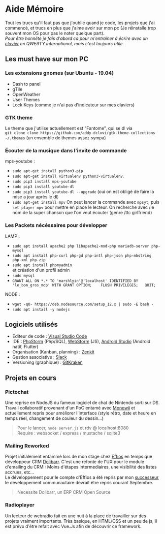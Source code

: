 # Aide Mémoire
Tout les trucs qu'il faut pas que j'oublie quand je code, les projets que j'ai commencé, et trucs en plus que j'aime avoir sur mon pc (Je réinstalle trop souvent mon OS pour pas le noter quelque part).   
*Pour être honnête je fais d'abord ca pour m'entrainer à écrire avec un [clavier](https://k2.keychron.com/  "j'ai jamais entendu un son si ASMR pour taper") en QWERTY international, mais c'est toujours utile.*


## Les must have sur mon PC  
### Les extensions gnomes (sur Ubuntu - 19.04)
- Dash to panel
- gTile
- OpenWeather
- User Themes
- Lock Keys (comme je n'ai pas d'indicateur sur mes claviers)


### GTK theme
Le theme que j'utilise actuellement est "Fantome", qui se dl via   
`git clone clone https://github.com/addy-dclxvi/gtk-theme-collections ~/.themes` (un ensemble de themes assez sympa)

### Écouter de la musique dans l'invite de commande
mps-youtube :  
- `sudo apt-get install python3-pip`  
- `sudo apt-get install virtualenv python3-virtualenv.`
- `sudo pip3 install mps-youtube`  
- `sudo pip3 install youtube-dl`  
- `sudo pip3 install youtube-dl --upgrade` (oui on est obligé de faire la mise a jour après le dl)  
- `sudo apt-get install mpv`
On peut lancer la commande avec ` mpsyt `, puis `set player mpv` pour mettre en place le lecteur.
On recherche avec /le nom de la super chanson que l'on veut écouter (genre /ttc girlfriend)

### Les Packets nécéssaires pour développer  
LAMP : 
- `sudo apt install apache2 php libapache2-mod-php mariadb-server php-mysql`
- `sudo apt install php-curl php-gd php-intl php-json php-mbstring php-xml php-zip`
- `sudo apt install phpmyadmin`  
et création d'un profil admin
- `sudo mysql`
- `GRANT ALL ON *.* TO 'marshlyin'@'localhost' IDENTIFIED BY 'le_bon_gros_mdp' WITH GRANT OPTION;   
FLUSH PRIVILEGES;  
QUIT;`


NODE :
- `wget -qO- https://deb.nodesource.com/setup_12.x | sudo -E bash -`
- `sudo apt install -y nodejs`


## Logiciels utilisés

- Editeur de code : [Visual Studio Code](https://code.visualstudio.com/)
- IDE : [PhpStorm](https://www.jetbrains.com/phpstorm/) (Php/SQL), [WebStorm](https://www.jetbrains.com/webstorm/) (JS), [Android Studio](https://developer.android.com/studio) (Android natif, Flutter)
- Organisation (Kanban, planning) : [Zenkit](https://static.zenkit.com/downloads/zenkit-linux.deb)
- Gestion associative : [Slack](https://slack.com/intl/fr-fr/downloads/linux)
- Versioning (graphique) : [GitKraken](https://www.gitkraken.com/download)

## Projets en cours

### Pictochat
Une reprise en NodeJS du fameux logiciel de chat de Nintendo sorti sur DS.
Travail collaboratif provenant d'un PoC entamé avec [Monowii](https://github.com/monowii) et actuellement repris pour améliorer l'interface (style rétro, date et heure en temps réel, changement de couleur du dessin...)

> Pour le lancer, `node server.js` et rdv @ localhost:8080  
> Require : websocket / express / mustache / sqlite3


### Mailing Reworked
Projet initialement entammé lors de mon stage chez [Effios](http://www.effios.fr/) en temps que développeur CRM [Dolibarr](https://www.dolibarr.org/). C'est une refonte de l'UX pour le module d'emailing du CRM : Moins d'étapes intermediaires, une visibilité des listes accrues, etc...   
Le développement pour le compte d'Effios a été repris par mon [successeur](https://github.com/lefrancp), le développement communautaire devrait être repris courant Septembre.
> Necessite Dolibarr, un ERP CRM Open Source

### Radioplayer
Un lecteur de webradio fait en une nuit à la place de travailler sur des projets vraiment importants. Très basique, en HTML/CSS et un peu de js, il est prévu d'être refait avec Vue.Js afin de découvrir ce framework. 





